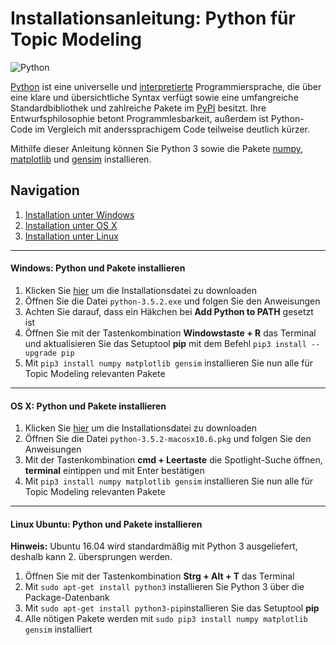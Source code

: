 # Installationsanleitung: Python für Topic Modeling
![Python](https://upload.wikimedia.org/wikipedia/commons/f/f8/Python_logo_and_wordmark.svg)

[Python](https://www.python.org) ist eine universelle und [interpretierte](https://de.wikipedia.org/wiki/Interpreter) Programmiersprache, die über eine klare und übersichtliche Syntax verfügt sowie eine umfangreiche Standardbibliothek und zahlreiche Pakete im [PyPI](https://pypi.python.org/pypi) besitzt. Ihre Entwurfsphilosophie betont Programmlesbarkeit, außerdem ist Python-Code im Vergleich mit anderssprachigem Code teilweise deutlich kürzer.

Mithilfe dieser Anleitung können Sie Python 3 sowie die Pakete [numpy](http://www.numpy.org), [matplotlib](http://matplotlib.org) und [gensim](https://radimrehurek.com/gensim/) installieren.

## Navigation
1. [Installation unter Windows](#windows-python-und-pakete-installieren)
2. [Installation unter OS X](#os-x-python-und-pakete-installieren)
3. [Installation unter Linux](#linux-ubuntu-python-und-pakete-installieren)

***

#### Windows: Python und Pakete installieren
1. Klicken Sie [hier](https://www.python.org/ftp/python/3.5.2/python-3.5.2-amd64.exe) um die Installationsdatei zu downloaden
2. Öffnen Sie die Datei `python-3.5.2.exe` und folgen Sie den Anweisungen
3. Achten Sie darauf, dass ein Häkchen bei **Add Python to PATH** gesetzt ist  
4. Öffnen Sie mit der Tastenkombination **Windowstaste + R** das Terminal und aktualisieren Sie das Setuptool **pip** mit dem Befehl `pip3 install --upgrade pip`
5. Mit `pip3 install numpy matplotlib gensim` installieren Sie nun alle für Topic Modeling relevanten Pakete

***

#### OS X: Python und Pakete installieren
1. Klicken Sie [hier](https://www.python.org/ftp/python/3.5.2/python-3.5.2-macosx10.6.pkg) um die Installationsdatei zu downloaden
2. Öffnen Sie die Datei `python-3.5.2-macosx10.6.pkg` und folgen Sie den Anweisungen
3. Mit der Tastenkombination **cmd + Leertaste** die Spotlight-Suche öffnen, **terminal** eintippen und mit Enter bestätigen
4. Mit `pip3 install numpy matplotlib gensim` installieren Sie nun alle für Topic Modeling relevanten Pakete

***

#### Linux Ubuntu: Python und Pakete installieren
**Hinweis:** Ubuntu 16.04 wird standardmäßig mit Python 3 ausgeliefert, deshalb kann 2. übersprungen werden.

1. Öffnen Sie mit der Tastenkombination **Strg + Alt + T** das Terminal
2. Mit `sudo apt-get install python3` installieren Sie Python 3 über die Package-Datenbank
3. Mit `sudo apt-get install python3-pip`installieren Sie das Setuptool **pip**
4. Alle nötigen Pakete werden mit `sudo pip3 install numpy matplotlib gensim` installiert

